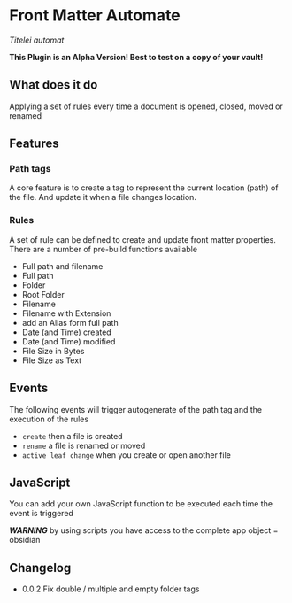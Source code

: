 # Front Matter Automate
*Titelei automat*

**This Plugin is an Alpha Version! Best to test on a copy of your vault!**

## What does it do

Applying a set of rules every time a document is opened, closed, moved or renamed

## Features

### Path tags
A core feature is to create a tag to represent the current location (path) of the file. And update it when a file changes location.

### Rules
A set of rule can be defined to create and update front matter properties.
There are a number of pre-build functions available

* Full path and filename
* Full path
* Folder
* Root Folder
* Filename
* Filename with Extension
* add an Alias form full path
* Date (and Time) created
* Date (and Time) modified
* File Size in Bytes
* File Size as Text

## Events

The following events will trigger autogenerate of the path tag and the execution of the rules

- `create` then a file is created
- `rename` a file is renamed or moved
- `active leaf change` when you create or open another file

## JavaScript

You can add your own JavaScript function to be executed each time the event is triggered

***WARNING*** by using scripts you have access to the complete app object = obsidian 

## Changelog

* 0.0.2 Fix double / multiple and empty folder tags